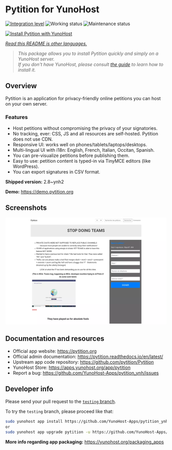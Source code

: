<!--
N.B.: This README was automatically generated by <https://github.com/YunoHost/apps/tree/master/tools/readme_generator>
It shall NOT be edited by hand.
-->

# Pytition for YunoHost

[![Integration level](https://dash.yunohost.org/integration/pytition.svg)](https://dash.yunohost.org/appci/app/pytition) ![Working status](https://ci-apps.yunohost.org/ci/badges/pytition.status.svg) ![Maintenance status](https://ci-apps.yunohost.org/ci/badges/pytition.maintain.svg)

[![Install Pytition with YunoHost](https://install-app.yunohost.org/install-with-yunohost.svg)](https://install-app.yunohost.org/?app=pytition)

*[Read this README is other languages.](./ALL_README.md)*

> *This package allows you to install Pytition quickly and simply on a YunoHost server.*  
> *If you don't have YunoHost, please consult [the guide](https://yunohost.org/install) to learn how to install it.*

## Overview

Pytition is an application for privacy-friendly online petitions you can host on your own server.

### Features

- Host petitions without compromising the privacy of your signatories.
- No tracking, ever: CSS, JS and all resources are self-hosted. Pytition does not use CDN.
- Responsive UI: works well on phones/tablets/laptops/desktops.
- Multi-lingual UI with i18n: English, French, Italian, Occitan, Spanish.
- You can pre-visualize petitions before publishing them.
- Easy to use: petition content is typed-in via TinyMCE editors (like WordPress).
- You can export signatures in CSV format.


**Shipped version:** 2.8~ynh2

**Demo:** <https://demo.pytition.org>

## Screenshots

![Screenshot of Pytition](./doc/screenshots/stop_doing_teams.webp)

## Documentation and resources

- Official app website: <https://pytition.org>
- Official admin documentation: <https://pytition.readthedocs.io/en/latest/>
- Upstream app code repository: <https://github.com/pytition/Pytition>
- YunoHost Store: <https://apps.yunohost.org/app/pytition>
- Report a bug: <https://github.com/YunoHost-Apps/pytition_ynh/issues>

## Developer info

Please send your pull request to the [`testing` branch](https://github.com/YunoHost-Apps/pytition_ynh/tree/testing).

To try the `testing` branch, please proceed like that:

```bash
sudo yunohost app install https://github.com/YunoHost-Apps/pytition_ynh/tree/testing --debug
or
sudo yunohost app upgrade pytition -u https://github.com/YunoHost-Apps/pytition_ynh/tree/testing --debug
```

**More info regarding app packaging:** <https://yunohost.org/packaging_apps>
